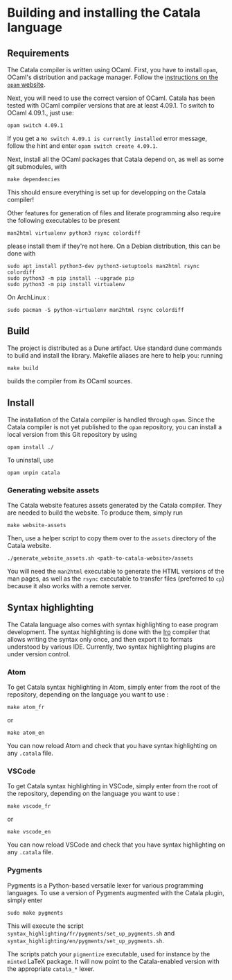 # Building and installing the Catala language

## Requirements

The Catala compiler is written using OCaml. First, you have to install `opam`,
OCaml's distribution and package manager. Follow the [instructions on the `opam`
website](https://opam.ocaml.org/doc/Install.html).

Next, you will need to use the correct version of OCaml. Catala has been tested
with OCaml compiler versions that are at least 4.09.1. To switch to OCaml 4.09.1.,
just use:

    opam switch 4.09.1

If you get a `No switch 4.09.1 is currently installed` error message, follow
the hint and enter `opam switch create 4.09.1`.

Next, install all the OCaml packages that Catala depend on, as well as some
git submodules, with

    make dependencies

This should ensure everything is set up for developping on the Catala compiler!

Other features for generation of files and literate programming also require
the following executables to be present

    man2html virtualenv python3 rsync colordiff

please install them if they're not here. On a Debian distribution, this can be
done with

    sudo apt install python3-dev python3-setuptools man2html rsync colordiff
    sudo python3 -m pip install --upgrade pip
    sudo python3 -m pip install virtualenv

On ArchLinux :

    sudo pacman -S python-virtualenv man2html rsync colordiff

## Build

The project is distributed as a Dune artifact. Use standard dune commands to build
and install the library. Makefile aliases are here to help you: running

    make build

builds the compiler from its OCaml sources.

## Install

The installation of the Catala compiler is handled through `opam`. Since the
Catala compiler is not yet published to the `opam` repository, you can install
a local version from this Git repository by using

    opam install ./

To uninstall, use

    opam unpin catala

### Generating website assets

The Catala website features assets generated by the Catala compiler. They are
needed to build the website. To produce them, simply run

    make website-assets

Then, use a helper script to copy them over to the `assets` directory of the
Catala website.

    ./generate_website_assets.sh <path-to-catala-website>/assets

You will need the `man2html` executable to generate the HTML versions of the man
pages, as well as the `rsync` executable to transfer files (preferred to `cp`)
because it also works with a remote server.

## Syntax highlighting

The Catala language also comes with syntax highlighting to
ease program development. The syntax highlighting is done
with the [Iro](https://eeyo.io/iro/) compiler that allows
writing the syntax only once, and then export it to formats
understood by various IDE. Currently, two syntax
highlighting plugins are under version control.

### Atom

To get Catala syntax highlighting in Atom, simply enter from
the root of the repository, depending on the language you want to use :

    make atom_fr

or

    make atom_en

You can now reload Atom and check that you have syntax highlighting on any `.catala` file.

### VSCode

To get Catala syntax highlighting in VSCode, simply enter from
the root of the repository, depending on the language you want to use :

    make vscode_fr

or

    make vscode_en

You can now reload VSCode and check that you have syntax highlighting on any `.catala` file.

### Pygments

Pygments is a Python-based versatile lexer for various
programming languages. To use a version of Pygments
augmented with the Catala plugin, simply enter

    sudo make pygments

This will execute the
script `syntax_highlighting/fr/pygments/set_up_pygments.sh` and
`syntax_highlighting/en/pygments/set_up_pygments.sh`.

The scripts patch your `pigmentize` executable, used for instance by the `minted` LaTeX package.
It will now point to the Catala-enabled version with the appropriate `catala_*` lexer.
